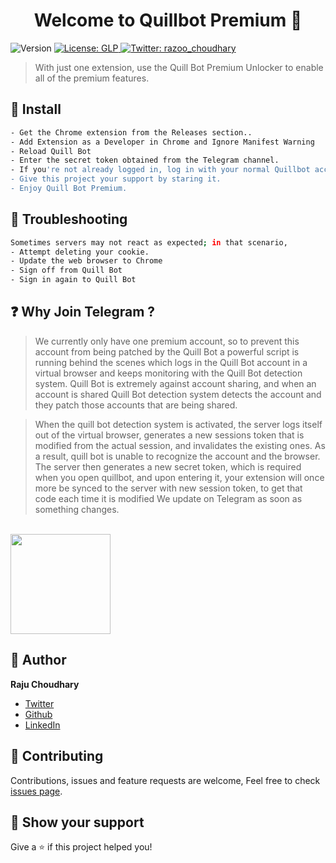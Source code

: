 <h1 align="center">Welcome to Quillbot Premium 👋</h1>
<p>
  <img alt="Version" src="https://img.shields.io/badge/version-2.0-blue.svg?cacheSeconds=2592000" />
  <a href="#" target="_blank">
    <img alt="License: GLP" src="https://img.shields.io/badge/License-GLP-yellow.svg" />
  </a>
  <a href="https://twitter.com/razoo_choudhary" target="_blank">
    <img alt="Twitter: razoo_choudhary" src="https://img.shields.io/twitter/follow/razoo_choudhary.svg?style=social" />
  </a>
</p>

> With just one extension, use the Quill Bot Premium Unlocker to enable all of the premium features.

## 🚀 Install

```sh
- Get the Chrome extension from the Releases section..
- Add Extension as a Developer in Chrome and Ignore Manifest Warning
- Reload Quill Bot
- Enter the secret token obtained from the Telegram channel.
- If you're not already logged in, log in with your normal Quillbot account.
- Give this project your support by staring it.
- Enjoy Quill Bot Premium.
```

## 🔧 Troubleshooting

```sh
Sometimes servers may not react as expected; in that scenario,
- Attempt deleting your cookie.
- Update the web browser to Chrome
- Sign off from Quill Bot
- Sign in again to Quill Bot

```

## ❓ Why Join Telegram ?

> We currently only have one premium account, so to prevent this account from being patched by the Quill Bot a powerful script is running behind the scenes which logs in the Quill Bot account in a virtual browser and keeps monitoring with the Quill Bot detection system. Quill Bot is extremely against account sharing, and when an account is shared Quill Bot detection system detects the account and they patch those accounts that are being shared.


> When the quill bot detection system is activated, the server logs itself out of the virtual browser, generates a new sessions token that is modified from the actual session, and invalidates the existing ones. As a result, quill bot is unable to recognize the account and the browser. The server then generates a new secret token, which is required when you open quillbot, and upon entering it, your extension will once more be synced to the server with new session token, to get that code each time it is modified We update on Telegram as soon as something changes.


<br>
<a href="https://t.me/+D7LOdRAmfUo4OGE1">
  <img src="https://lh3.googleusercontent.com/-Vq5QZZhF__k/YhdJnxU0DjI/AAAAAAAABYs/qTqrJ8gA-FEqMPRafKKd5eRWNaQUMa4vgCNcBGAsYHQ/s1600/1645693339074937-0.png" width="160">
</a>

## 👤 Author

**Raju Choudhary**

* [Twitter](https://twitter.com/razoo\_choudhary)
* [Github](https://github.com/razoo-choudhary)
* [LinkedIn](https://linkedin.com/in/razoo-choudhary)

## 🤝 Contributing

Contributions, issues and feature requests are welcome, Feel free to check [issues page](https://github.com/razoo-choudhary/quillbot-premium/issues). 

## 🤟 Show your support

Give a ⭐️ if this project helped you!
